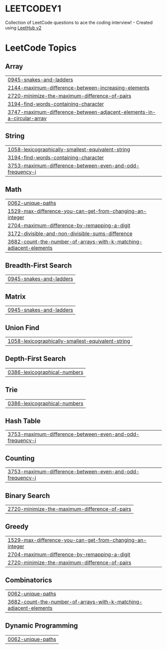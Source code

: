 # LEETCODEY1
Collection of LeetCode questions to ace the coding interview! - Created using [LeetHub v2](https://github.com/arunbhardwaj/LeetHub-2.0)

<!---LeetCode Topics Start-->
# LeetCode Topics
## Array
|  |
| ------- |
| [0945-snakes-and-ladders](https://github.com/poricf/LEETCODEY1/tree/master/0945-snakes-and-ladders) |
| [2144-maximum-difference-between-increasing-elements](https://github.com/poricf/LEETCODEY1/tree/master/2144-maximum-difference-between-increasing-elements) |
| [2720-minimize-the-maximum-difference-of-pairs](https://github.com/poricf/LEETCODEY1/tree/master/2720-minimize-the-maximum-difference-of-pairs) |
| [3194-find-words-containing-character](https://github.com/poricf/LEETCODEY1/tree/master/3194-find-words-containing-character) |
| [3747-maximum-difference-between-adjacent-elements-in-a-circular-array](https://github.com/poricf/LEETCODEY1/tree/master/3747-maximum-difference-between-adjacent-elements-in-a-circular-array) |
## String
|  |
| ------- |
| [1058-lexicographically-smallest-equivalent-string](https://github.com/poricf/LEETCODEY1/tree/master/1058-lexicographically-smallest-equivalent-string) |
| [3194-find-words-containing-character](https://github.com/poricf/LEETCODEY1/tree/master/3194-find-words-containing-character) |
| [3753-maximum-difference-between-even-and-odd-frequency-i](https://github.com/poricf/LEETCODEY1/tree/master/3753-maximum-difference-between-even-and-odd-frequency-i) |
## Math
|  |
| ------- |
| [0062-unique-paths](https://github.com/poricf/LEETCODEY1/tree/master/0062-unique-paths) |
| [1529-max-difference-you-can-get-from-changing-an-integer](https://github.com/poricf/LEETCODEY1/tree/master/1529-max-difference-you-can-get-from-changing-an-integer) |
| [2704-maximum-difference-by-remapping-a-digit](https://github.com/poricf/LEETCODEY1/tree/master/2704-maximum-difference-by-remapping-a-digit) |
| [3172-divisible-and-non-divisible-sums-difference](https://github.com/poricf/LEETCODEY1/tree/master/3172-divisible-and-non-divisible-sums-difference) |
| [3682-count-the-number-of-arrays-with-k-matching-adjacent-elements](https://github.com/poricf/LEETCODEY1/tree/master/3682-count-the-number-of-arrays-with-k-matching-adjacent-elements) |
## Breadth-First Search
|  |
| ------- |
| [0945-snakes-and-ladders](https://github.com/poricf/LEETCODEY1/tree/master/0945-snakes-and-ladders) |
## Matrix
|  |
| ------- |
| [0945-snakes-and-ladders](https://github.com/poricf/LEETCODEY1/tree/master/0945-snakes-and-ladders) |
## Union Find
|  |
| ------- |
| [1058-lexicographically-smallest-equivalent-string](https://github.com/poricf/LEETCODEY1/tree/master/1058-lexicographically-smallest-equivalent-string) |
## Depth-First Search
|  |
| ------- |
| [0386-lexicographical-numbers](https://github.com/poricf/LEETCODEY1/tree/master/0386-lexicographical-numbers) |
## Trie
|  |
| ------- |
| [0386-lexicographical-numbers](https://github.com/poricf/LEETCODEY1/tree/master/0386-lexicographical-numbers) |
## Hash Table
|  |
| ------- |
| [3753-maximum-difference-between-even-and-odd-frequency-i](https://github.com/poricf/LEETCODEY1/tree/master/3753-maximum-difference-between-even-and-odd-frequency-i) |
## Counting
|  |
| ------- |
| [3753-maximum-difference-between-even-and-odd-frequency-i](https://github.com/poricf/LEETCODEY1/tree/master/3753-maximum-difference-between-even-and-odd-frequency-i) |
## Binary Search
|  |
| ------- |
| [2720-minimize-the-maximum-difference-of-pairs](https://github.com/poricf/LEETCODEY1/tree/master/2720-minimize-the-maximum-difference-of-pairs) |
## Greedy
|  |
| ------- |
| [1529-max-difference-you-can-get-from-changing-an-integer](https://github.com/poricf/LEETCODEY1/tree/master/1529-max-difference-you-can-get-from-changing-an-integer) |
| [2704-maximum-difference-by-remapping-a-digit](https://github.com/poricf/LEETCODEY1/tree/master/2704-maximum-difference-by-remapping-a-digit) |
| [2720-minimize-the-maximum-difference-of-pairs](https://github.com/poricf/LEETCODEY1/tree/master/2720-minimize-the-maximum-difference-of-pairs) |
## Combinatorics
|  |
| ------- |
| [0062-unique-paths](https://github.com/poricf/LEETCODEY1/tree/master/0062-unique-paths) |
| [3682-count-the-number-of-arrays-with-k-matching-adjacent-elements](https://github.com/poricf/LEETCODEY1/tree/master/3682-count-the-number-of-arrays-with-k-matching-adjacent-elements) |
## Dynamic Programming
|  |
| ------- |
| [0062-unique-paths](https://github.com/poricf/LEETCODEY1/tree/master/0062-unique-paths) |
<!---LeetCode Topics End-->